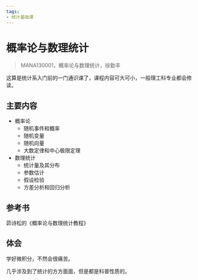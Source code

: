 ```yaml
---
tags:
- 统计基础课
---
```


# 概率论与数理统计
> MANA130001，概率论与数理统计，徐勤丰

这算是统计系入门前的一门通识课了，课程内容可大可小，一般理工科专业都会修读。

## 主要内容

- 概率论
  - 随机事件和概率
  - 随机变量
  - 随机向量
  - 大数定律和中心极限定理
- 数理统计
  - 统计量及其分布
  - 参数估计
  - 假设检验
  - 方差分析和回归分析

## 参考书
茆诗松的《概率论与数理统计教程》
## 体会
学好微积分，不然会很痛苦。

几乎涉及到了统计的方方面面，但是都是科普性质的。